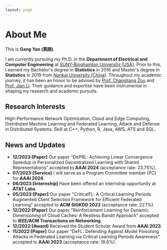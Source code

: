 ```yaml
---
layout: page
---
```


# About Me

This is **Gang Yan (燕刚)**.

I am currently pursuing my Ph.D. in the **Department of Electrical and Computer Engineering** at [SUNY-Binghamton University (USA)](https://www.binghamton.edu/). Prior to this, I earned my Bachelor's degree in **Statistics** in 2016 and Master's degree in **Statistics** in 2019 from [Nankai University (China)](https://www.nankai.edu.cn). Throughout my academic journey, it has been an honor to be advised by [Prof. Changliang Zou](https://my.nankai.edu.cn/stat/zzl/list.htm) and [Prof. Jian Li](https://sites.google.com/stonybrook.edu/jianli). Their guidance and expertise have been instrumental in shaping my research and academic pursuits.

## Research Interests

High-Performance Network Optimization, Cloud and Edge Computing, Distributed Machine Learning and Federated Learning, Attack and Defense in Distributed Systems. Skill at C++, Python, R, Java, AWS, ATS and SQL.

## News and Updates
- **12/2023:[Paper]** Our paper "DePRL: Achieving Linear Convergence Speedup in Personalized Decentralized Learning with Shared Representations" accepted to **AAAI 2024** (acceptance rate: 23.75%). 
- **07/2023:[Service]** I will serve as a Program Committee member (PC) for **AAAI 2024**.
- **06/2023:[Internship]** Have been offered an internship opportunity at **AT&T Labs**.
- **05/2023:[Paper]** Our paper "CriticalFL: A Critical Learning Periods Augmented Client Selection Framework for Efficient Federated Learning" accepted to **ACM SIGKDD 2023** (acceptance rate: 22.1%).
- **12/2022:[Paper]** Our paper "Reinforcement Learning for Dynamic Dimensioning of Cloud Caches: A Restless Bandit Approach" accepted to **IEEE/ACM Transactions on Networking**.
- **12/2022:[Award]** Received the Student Scholar Award from **AAAI 2023**. 
- **11/2022:[Paper]** Our paper "DeFL: Defending Against Model Poisoning Attacks in Federated Learning via Critical Learning Periods Awareness" accepted to **AAAI 2023** (acceptance rate: 19.6%). 
